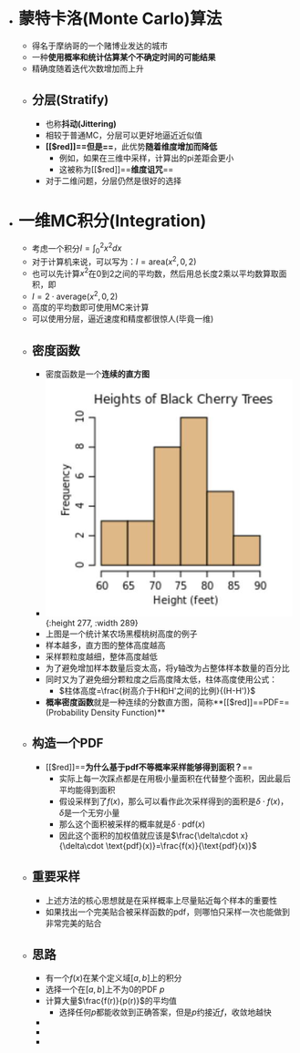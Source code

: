 - # 蒙特卡洛(Monte Carlo)算法
	- 得名于摩纳哥的一个赌博业发达的城市
	- 一种**使用概率和统计估算某个不确定时间的可能结果**
	- 精确度随着迭代次数增加而上升
	- ## 分层(Stratify)
		- 也称**抖动(Jittering)**
		- 相较于普通MC，分层可以更好地逼近近似值
		- **[[$red]]==但是==**，此优势**随着维度增加而降低**
			- 例如，如果在三维中采样，计算出的pi差距会更小
			- 这被称为[[$red]]==**维度诅咒**==
		- 对于二维问题，分层仍然是很好的选择
- # 一维MC积分(Integration)
	- 考虑一个积分$I=\int _0^2 x^2dx$
	- 对于计算机来说，可以写为：$I=\text{area}(x^2,0,2)$
	- 也可以先计算$x^2$在0到2之间的平均数，然后用总长度2乘以平均数算取面积，即
	- $I = 2\cdot \text{average}(x^2,0,2)$
	- 高度的平均数即可使用MC来计算
	- 可以使用分层，逼近速度和精度都很惊人(毕竟一维)
	- ## 密度函数
		- 密度函数是一个**连续的直方图**
		- ![image.png](../assets/image_1688554710021_0.png){:height 277, :width 289}
		- 上图是一个统计某农场黑樱桃树高度的例子
		- 样本越多，直方图的整体高度越高
		- 采样颗粒度越细，整体高度越低
		- 为了避免增加样本数量后变太高，将y轴改为占整体样本数量的百分比
		- 同时又为了避免细分颗粒度之后高度降太低，柱体高度使用公式：
			- $柱体高度=\frac{树高介于H和H'之间的比例}{(H-H')}$
		- **概率密度函数**就是一种连续的分数直方图，简称**[[$red]]==PDF==(Probability Density Function)**
	- ## 构造一个PDF
		- [[$red]]==**为什么基于pdf不等概率采样能够得到面积？**==
			- 实际上每一次踩点都是在用极小量面积在代替整个面积，因此最后平均能得到面积
			- 假设采样到了$f(x)$，那么可以看作此次采样得到的面积是$\delta\cdot f(x)$，$\delta$是一个无穷小量
			- 那么这个面积被采样的概率就是$\delta\cdot\text{pdf}(x)$
			- 因此这个面积的加权值就应该是$\frac{\delta\cdot x}{\delta\cdot \text{pdf}(x)}=\frac{f(x)}{\text{pdf}(x)}$
	- ## 重要采样
		- 上述方法的核心思想就是在采样概率上尽量贴近每个样本的重要性
		- 如果找出一个完美贴合被采样函数的pdf，则哪怕只采样一次也能做到非常完美的贴合
	- ## 思路
		- 有一个$f(x)$在某个定义域$[a,b]$上的积分
		- 选择一个在$[a,b]$上不为0的PDF $p$
		- 计算大量$\frac{f(r)}{p(r)}$的平均值
			- 选择任何$p$都能收敛到正确答案，但是$p$约接近$f$，收敛地越快
		-
		-
		-